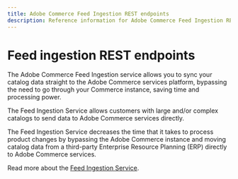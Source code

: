 ```yaml
---
title: Adobe Commerce Feed Ingestion REST endpoints
description: Reference information for Adobe Commerce Feed Ingestion REST endpoints.
---
```


# Feed ingestion REST endpoints

The Adobe Commerce Feed Ingestion service allows you to sync your catalog data straight to the Adobe Commerce services platform, bypassing the need to go through your Commerce instance, saving time and processing power.

The Feed Ingestion Service allows customers with large and/or complex catalogs to send data to Adobe Commerce services directly.

The Feed Ingestion Service decreases the time that it takes to process product changes by bypassing the Adobe Commerce instance and moving catalog data from a third-party Enterprise Resource Planning (ERP) directly to Adobe Commerce services.

Read more about the [Feed Ingestion Service](https://experienceleague.adobe.com/docs/commerce-merchant-services/catalog-service/feed-ingestion.html).
